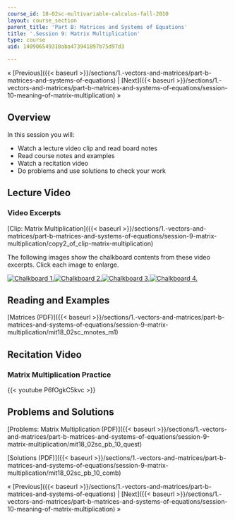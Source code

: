```yaml
---
course_id: 18-02sc-multivariable-calculus-fall-2010
layout: course_section
parent_title: 'Part B: Matrices and Systems of Equations'
title: '.Session 9: Matrix Multiplication'
type: course
uid: 140906549310aba473941897b75d97d3

---
```


« [Previous]({{< baseurl >}}/sections/1.-vectors-and-matrices/part-b-matrices-and-systems-of-equations) | [Next]({{< baseurl >}}/sections/1.-vectors-and-matrices/part-b-matrices-and-systems-of-equations/session-10-meaning-of-matrix-multiplication) »

Overview
--------

In this session you will:

*   Watch a lecture video clip and read board notes
*   Read course notes and examples
*   Watch a recitation video
*   Do problems and use solutions to check your work

Lecture Video
-------------

### Video Excerpts

[Clip: Matrix Multiplication]({{< baseurl >}}/sections/1.-vectors-and-matrices/part-b-matrices-and-systems-of-equations/session-9-matrix-multiplication/copy2_of_clip-matrix-multiplication)

The following images show the chalkboard contents from these video excerpts. Click each image to enlarge.

[![Chalkboard 1.](/coursemedia/18-02sc-multivariable-calculus-fall-2010/897252c67936099027c76519e8ab9ece_MIT18_02SC_L3Brds_5a.png)](/coursemedia/18-02sc-multivariable-calculus-fall-2010/daa175b398eb07bd26c52c979faeceb2_MIT18_02SC_L3Brds_5.png "Open in a new window.")[![Chalkboard 2.](/coursemedia/18-02sc-multivariable-calculus-fall-2010/e704e603ad4bfc13b3aabfc6b32b3f0b_MIT18_02SC_L3Brds_6a.png)](/coursemedia/18-02sc-multivariable-calculus-fall-2010/12a244ba0be1801b56e0d8ffdb0ce6a8_MIT18_02SC_L3Brds_6.png "Open in a new window.")[![Chalkboard 3.](/coursemedia/18-02sc-multivariable-calculus-fall-2010/1c574a78edd0df8ab1fb734b983e1d29_MIT18_02SC_L3Brds_7a.png)](/coursemedia/18-02sc-multivariable-calculus-fall-2010/ef2e9cc65b92e4686e74f4287a54f9f5_MIT18_02SC_L3Brds_7.png "Open in a new window.")[![Chalkboard 4.](/coursemedia/18-02sc-multivariable-calculus-fall-2010/931d96f387dc41b48bf551885a366339_MIT18_02SC_L3Brds_8a.png)](/coursemedia/18-02sc-multivariable-calculus-fall-2010/e4fb9f84654fb5f1a7acb4036b233eaa_MIT18_02SC_L3Brds_8.png "Open in a new window.")

Reading and Examples
--------------------

[Matrices (PDF)]({{< baseurl >}}/sections/1.-vectors-and-matrices/part-b-matrices-and-systems-of-equations/session-9-matrix-multiplication/mit18_02sc_mnotes_m1)

Recitation Video
----------------

### Matrix Multiplication Practice

{{< youtube P6fOgkC5kvc >}}

Problems and Solutions
----------------------

[Problems: Matrix Multiplication (PDF)]({{< baseurl >}}/sections/1.-vectors-and-matrices/part-b-matrices-and-systems-of-equations/session-9-matrix-multiplication/mit18_02sc_pb_10_quest)

[Solutions (PDF)]({{< baseurl >}}/sections/1.-vectors-and-matrices/part-b-matrices-and-systems-of-equations/session-9-matrix-multiplication/mit18_02sc_pb_10_comb)

« [Previous]({{< baseurl >}}/sections/1.-vectors-and-matrices/part-b-matrices-and-systems-of-equations) | [Next]({{< baseurl >}}/sections/1.-vectors-and-matrices/part-b-matrices-and-systems-of-equations/session-10-meaning-of-matrix-multiplication) »